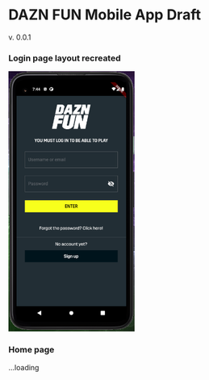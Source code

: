 # DAZN FUN Mobile App Draft

v. 0.0.1

### Login page layout recreated
<img src="/examples/loginpage_layout.png" width="250">

### Home page
...loading
